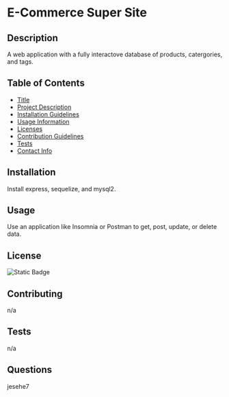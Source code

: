 # E-Commerce Super Site
  ## Description
  A web application with a fully interactove database of products, catergories, and tags.

  ## Table of Contents
  - [Title](#title)
  - [Project Description](#description)
  - [Installation Guidelines](#installation)
  - [Usage Information](#usage)
  - [Licenses](#license)
  - [Contribution Guidelines](#contributing)
  - [Tests](#tests)
  - [Contact Info](#questions)


  ## Installation
  Install express, sequelize, and mysql2.

  ## Usage
  Use an application like Insomnia or Postman to get, post, update, or delete data.

  ## License
  ![Static Badge](https://img.shields.io/badge/MIT-MIT-blue)

  ## Contributing
  n/a

  ## Tests
  n/a

  ## Questions
  jesehe7
